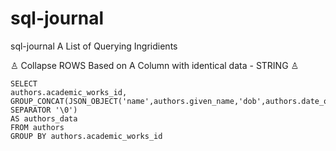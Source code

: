 # sql-journal
sql-journal A List of Querying Ingridients

♙ Collapse ROWS Based on A Column with identical data - STRING ♙
    
    SELECT 
    authors.academic_works_id, 
    GROUP_CONCAT(JSON_OBJECT('name',authors.given_name,'dob',authors.date_of_birth) SEPARATOR '\0') 
    AS authors_data 
    FROM authors 
    GROUP BY authors.academic_works_id
